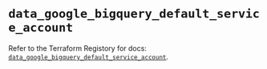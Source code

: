 # `data_google_bigquery_default_service_account`

Refer to the Terraform Registory for docs: [`data_google_bigquery_default_service_account`](https://registry.terraform.io/providers/hashicorp/google-beta/5.3.0/docs/data-sources/google_bigquery_default_service_account).
